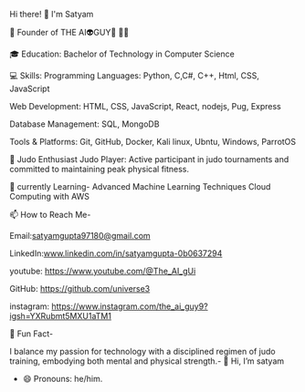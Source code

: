 Hi there! 👋 I'm Satyam

🚀 Founder of THE AI👽GUY🤖 🧠💡

🎓 Education:
Bachelor of Technology in Computer Science

💻 Skills: 
Programming Languages: Python, C,C#, C++, Html, CSS, JavaScript 

Web Development: HTML, CSS, JavaScript, React, nodejs, Pug, Express

Database Management: SQL, MongoDB

Tools & Platforms: Git, GitHub, Docker, Kali linux, Ubntu, Windows, ParrotOS

🥋 Judo Enthusiast
Judo Player: Active participant in judo tournaments and committed to maintaining peak physical fitness.

🌱 currently Learning-
Advanced Machine Learning Techniques
Cloud Computing with AWS

📫 How to Reach Me-

Email:satyamgupta97180@gmail.com 

LinkedIn:www.linkedin.com/in/satyamgupta-0b0637294

youtube: https://www.youtube.com/@The_AI_gUi

GitHub: https://github.com/universe3

instagram: https://www.instagram.com/the_ai_guy9?igsh=YXRubmt5MXU1aTM1

🚀 Fun Fact-

I balance my passion for technology with a disciplined regimen of judo training, embodying both mental and physical strength.- 👋 Hi, I’m satyam 

- 😄 Pronouns: he/him.
